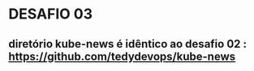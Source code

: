 # DESAFIO 03
## diretório kube-news é idêntico ao desafio 02 : https://github.com/tedydevops/kube-news
